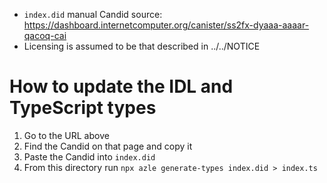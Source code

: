 - `index.did` manual Candid source: https://dashboard.internetcomputer.org/canister/ss2fx-dyaaa-aaaar-qacoq-cai
- Licensing is assumed to be that described in ../../NOTICE

# How to update the IDL and TypeScript types

1. Go to the URL above
2. Find the Candid on that page and copy it
3. Paste the Candid into `index.did`
4. From this directory run `npx azle generate-types index.did > index.ts`

